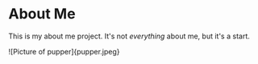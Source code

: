 # About Me

This is my about me project. It's not *everything* about me, but it's a start.


![Picture of pupper]{pupper.jpeg}